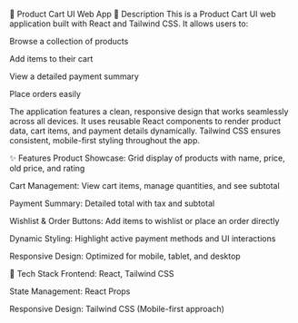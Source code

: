 🛒 Product Cart UI Web App
📌 Description
This is a Product Cart UI web application built with React and Tailwind CSS. It allows users to:

Browse a collection of products

Add items to their cart

View a detailed payment summary

Place orders easily

The application features a clean, responsive design that works seamlessly across all devices. It uses reusable React components to render product data, cart items, and payment details dynamically. Tailwind CSS ensures consistent, mobile-first styling throughout the app.

✨ Features
Product Showcase: Grid display of products with name, price, old price, and rating

Cart Management: View cart items, manage quantities, and see subtotal

Payment Summary: Detailed total with tax and subtotal

Wishlist & Order Buttons: Add items to wishlist or place an order directly

Dynamic Styling: Highlight active payment methods and UI interactions

Responsive Design: Optimized for mobile, tablet, and desktop

🧰 Tech Stack
Frontend: React, Tailwind CSS

State Management: React Props

Responsive Design: Tailwind CSS (Mobile-first approach)

